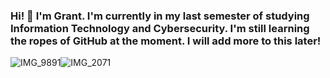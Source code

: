 
### Hi! 👋 I'm Grant. I'm currently in my last semester of studying Information Technology and Cybersecurity. I'm still learning the ropes of GitHub at the moment. I will add more to this later!
![IMG_9891](https://github.com/GrantEberhardt/GrantEberhardt/assets/157420033/0ddf9ae8-5ffb-4c67-95ed-e9c1b95d8a4c)![IMG_2071](https://github.com/GrantEberhardt/GrantEberhardt/assets/157420033/f2986699-8866-4ad0-982e-43dfa10f3503)


<!--
**GrantEberhardt/GrantEberhardt** is a ✨ _special_ ✨ repository because its `README.md` (this file) appears on your GitHub profile.

Here are some ideas to get you started:

- 🔭 I’m currently working on ...
- 🌱 I’m currently learning ...
- 👯 I’m looking to collaborate on ...
- 🤔 I’m looking for help with ...
- 💬 Ask me about ...
- 📫 How to reach me: ...
- 😄 Pronouns: ...
- ⚡ Fun fact: ...
-->
